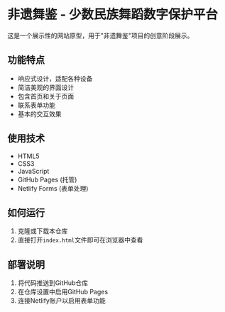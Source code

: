 # 非遗舞鉴 - 少数民族舞蹈数字保护平台

这是一个展示性的网站原型，用于"非遗舞鉴"项目的创意阶段展示。

## 功能特点

- 响应式设计，适配各种设备
- 简洁美观的界面设计
- 包含首页和关于页面
- 联系表单功能
- 基本的交互效果

## 使用技术

- HTML5
- CSS3
- JavaScript
- GitHub Pages (托管)
- Netlify Forms (表单处理)

## 如何运行

1. 克隆或下载本仓库
2. 直接打开`index.html`文件即可在浏览器中查看

## 部署说明

1. 将代码推送到GitHub仓库
2. 在仓库设置中启用GitHub Pages
3. 连接Netlify账户以启用表单功能

